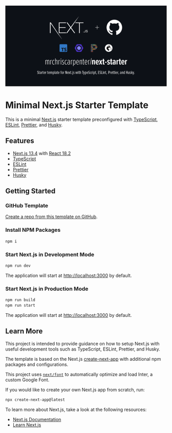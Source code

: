 ![Next.js Starter Template Banner](/public/mrchriscarpenter-next-starter.png)

# Minimal Next.js Starter Template

This is a minimal [Next.js](https://nextjs.org) starter template preconfigured with [TypeScript](https://www.typescriptlang.org), [ESLint](https://eslint.org), [Prettier](https://prettier.io), and [Husky](https://typicode.github.io/husky/#/).

## Features

- [Next.js 13.4](https://nextjs.org/docs/getting-started) with [React 18.2](https://reactjs.org/docs/getting-started.html)
- [TypeScript](https://www.typescriptlang.org/docs)
- [ESLint](https://eslint.org/docs/latest/user-guide/getting-started)
- [Prettier](https://prettier.io/docs/en/index.html)
- [Husky](https://typicode.github.io/husky/#/)

## Getting Started

### GitHub Template

[Create a repo from this template on GitHub](https://github.com/mrchriscarpenter/next-starter/generate).

### Install NPM Packages

```bash
npm i
```

### Start Next.js in Development Mode

```bash
npm run dev
```

The application will start at [http://localhost:3000](http://localhost:3000) by default.

### Start Next.js in Production Mode

```bash
npm run build
npm run start
```

The application will start at [http://localhost:3000](http://localhost:3000) by default.

## Learn More

This project is intended to provide guidance on how to setup Next.js with useful development tools such as TypeScript, ESLint, Prettier, and Husky.

The template is based on the Next.js [create-next-app](https://nextjs.org/docs/getting-started#automatic-setup) with additional npm packages and configurations.

This project uses [`next/font`](https://nextjs.org/docs/basic-features/font-optimization) to automatically optimize and load Inter, a custom Google Font.

If you would like to create your own Next.js app from scratch, run:

```bash
npx create-next-app@latest
```

To learn more about Next.js, take a look at the following resources:

- [Next.js Documentation](https://nextjs.org/docs)
- [Learn Next.js](https://nextjs.org/learn)
